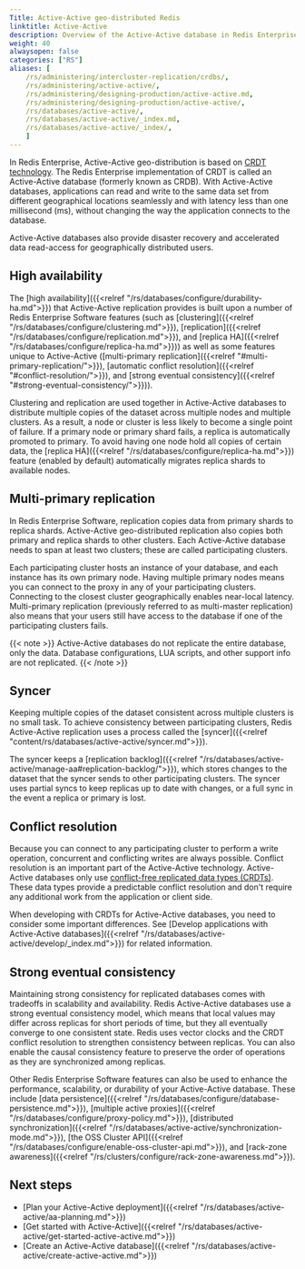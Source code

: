 ```yaml
---
Title: Active-Active geo-distributed Redis
linktitle: Active-Active 
description: Overview of the Active-Active database in Redis Enterprise Software
weight: 40
alwaysopen: false
categories: ["RS"]
aliases: [
    /rs/administering/intercluster-replication/crdbs/,
    /rs/administering/active-active/,
    /rs/administering/designing-production/active-active.md,
    /rs/administering/designing-production/active-active/,
    /rs/databases/active-active/,
    /rs/databases/active-active/_index.md,
    /rs/databases/active-active/_index/,
    ]
---
```

In Redis Enterprise, Active-Active geo-distribution is based on [CRDT technology](https://en.wikipedia.org/wiki/Conflict-free_replicated_data_type).
The Redis Enterprise implementation of CRDT is called an Active-Active database (formerly known as CRDB).
With Active-Active databases, applications can read and write to the same data set from different geographical locations seamlessly and with latency less than one millisecond (ms),
without changing the way the application connects to the database.

Active-Active databases also provide disaster recovery and accelerated data read-access for geographically distributed users.


## High availability

The [high availability]({{<relref "/rs/databases/configure/durability-ha.md">}}) that Active-Active replication provides is built upon a number of Redis Enterprise Software features (such as [clustering]({{<relref "/rs/databases/configure/clustering.md">}}), [replication]({{<relref "/rs/databases/configure/replication.md">}}), and [replica HA]({{<relref "/rs/databases/configure/replica-ha.md">}})) as well as some features unique to Active-Active ([multi-primary replication]({{<relref "#multi-primary-replication/">}}), [automatic conflict resolution]({{<relref "#conflict-resolution/">}}), and [strong eventual consistency]({{<relref "#strong-eventual-consistency/">}})).

Clustering and replication are used together in Active-Active databases to distribute multiple copies of the dataset across multiple nodes and multiple clusters. As a result, a node or cluster is less likely to become a single point of failure. If a primary node or primary shard fails, a replica is automatically promoted to primary. To avoid having one node hold all copies of certain data, the [replica HA]({{<relref "/rs/databases/configure/replica-ha.md">}}) feature (enabled by default) automatically migrates replica shards to available nodes.

## Multi-primary replication

In Redis Enterprise Software, replication copies data from primary shards to replica shards. Active-Active geo-distributed replication also copies both primary and replica shards to other clusters. Each Active-Active database needs to span at least two clusters; these are called participating clusters.

Each participating cluster hosts an instance of your database, and each instance has its own primary node. Having multiple primary nodes means you can connect to the proxy in any of your participating clusters. Connecting to the closest cluster geographically enables near-local latency. Multi-primary replication (previously referred to as multi-master replication) also means that your users still have access to the database if one of the participating clusters fails.

{{< note >}}
Active-Active databases do not replicate the entire database, only the data.
Database configurations, LUA scripts, and other support info are not replicated.
{{< /note >}}

## Syncer

Keeping multiple copies of the dataset consistent across multiple clusters is no small task. To achieve consistency between participating clusters, Redis Active-Active replication uses a process called the [syncer]({{<relref "content/rs/databases/active-active/syncer.md">}}). 

The syncer keeps a [replication backlog]({{<relref "/rs/databases/active-active/manage-aa#replication-backlog/">}}), which stores changes to the dataset that the syncer sends to other participating clusters. The syncer uses partial syncs to keep replicas up to date with changes, or a full sync in the event a replica or primary is lost.

## Conflict resolution

Because you can connect to any participating cluster to perform a write operation, concurrent and conflicting writes are always possible. Conflict resolution is an important part of the Active-Active technology. Active-Active databases only use [conflict-free replicated data types (CRDTs)](https://en.wikipedia.org/wiki/Conflict-free_replicated_data_type). These data types provide a predictable conflict resolution and don't require any additional work from the application or client side.

When developing with CRDTs for Active-Active databases, you need to consider some important differences. See [Develop applications with Active-Active databases]({{<relref "/rs/databases/active-active/develop/_index.md">}}) for related information.


## Strong eventual consistency

Maintaining strong consistency for replicated databases comes with tradeoffs in scalability and availability. Redis Active-Active databases use a strong eventual consistency model, which means that local values may differ across replicas for short periods of time, but they all eventually converge to one consistent state. Redis uses vector clocks and the CRDT conflict resolution to strengthen consistency between replicas. You can also enable the causal consistency feature to preserve the order of operations as they are synchronized among replicas.

Other Redis Enterprise Software features can also be used to enhance the performance, scalability, or durability of your Active-Active database. These include [data persistence]({{<relref "/rs/databases/configure/database-persistence.md">}}), [multiple active proxies]({{<relref "/rs/databases/configure/proxy-policy.md">}}), [distributed synchronization]({{<relref "/rs/databases/active-active/synchronization-mode.md">}}), [the OSS Cluster API]({{<relref "/rs/databases/configure/enable-oss-cluster-api.md">}}), and [rack-zone awareness]({{<relref "/rs/clusters/configure/rack-zone-awareness.md">}}).

## Next steps

- [Plan your Active-Active deployment]({{<relref "/rs/databases/active-active/aa-planning.md">}})
- [Get started with Active-Active]({{<relref "/rs/databases/active-active/get-started-active-active.md">}})
- [Create an Active-Active database]({{<relref "/rs/databases/active-active/create-active-active.md">}})
